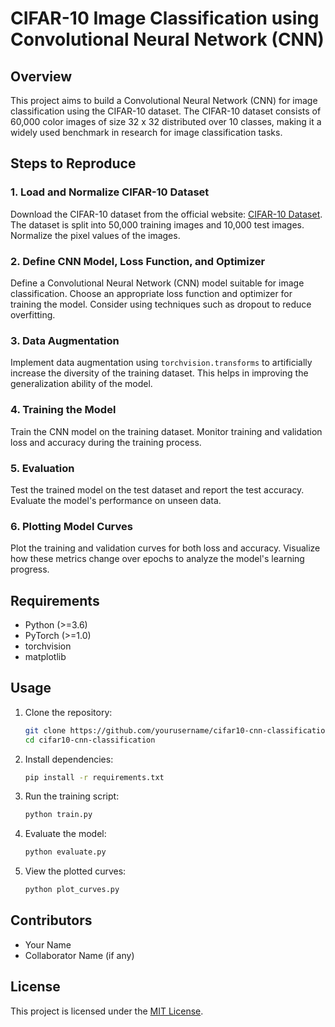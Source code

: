 # CIFAR-10 Image Classification using Convolutional Neural Network (CNN)

## Overview

This project aims to build a Convolutional Neural Network (CNN) for image classification using the CIFAR-10 dataset. The CIFAR-10 dataset consists of 60,000 color images of size 32 x 32 distributed over 10 classes, making it a widely used benchmark in research for image classification tasks.

## Steps to Reproduce

### 1. Load and Normalize CIFAR-10 Dataset

Download the CIFAR-10 dataset from the official website: [CIFAR-10 Dataset](https://www.cs.toronto.edu/~kriz/cifar.html). The dataset is split into 50,000 training images and 10,000 test images. Normalize the pixel values of the images.

### 2. Define CNN Model, Loss Function, and Optimizer

Define a Convolutional Neural Network (CNN) model suitable for image classification. Choose an appropriate loss function and optimizer for training the model. Consider using techniques such as dropout to reduce overfitting.

### 3. Data Augmentation

Implement data augmentation using `torchvision.transforms` to artificially increase the diversity of the training dataset. This helps in improving the generalization ability of the model.

### 4. Training the Model

Train the CNN model on the training dataset. Monitor training and validation loss and accuracy during the training process.

### 5. Evaluation

Test the trained model on the test dataset and report the test accuracy. Evaluate the model's performance on unseen data.

### 6. Plotting Model Curves

Plot the training and validation curves for both loss and accuracy. Visualize how these metrics change over epochs to analyze the model's learning progress.

## Requirements

- Python (>=3.6)
- PyTorch (>=1.0)
- torchvision
- matplotlib

## Usage

1. Clone the repository:

    ```bash
    git clone https://github.com/yourusername/cifar10-cnn-classification.git
    cd cifar10-cnn-classification
    ```

2. Install dependencies:

    ```bash
    pip install -r requirements.txt
    ```

3. Run the training script:

    ```bash
    python train.py
    ```

4. Evaluate the model:

    ```bash
    python evaluate.py
    ```

5. View the plotted curves:

    ```bash
    python plot_curves.py
    ```

## Contributors

- Your Name
- Collaborator Name (if any)

## License

This project is licensed under the [MIT License](LICENSE).

